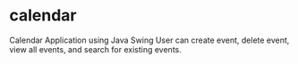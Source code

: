 # calendar
Calendar Application using Java Swing
User can create event, delete event, view all events, and search for existing events. 
